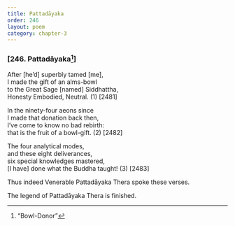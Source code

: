 ```yaml
---
title: Pattadāyaka
order: 246
layout: poem
category: chapter-3
---
```


### \[246. Pattadāyaka[^1]\]

After \[he’d\] superbly tamed \[me\],  
I made the gift of an alms-bowl  
to the Great Sage \[named\] Siddhattha,  
Honesty Embodied, Neutral. (1) \[2481\]

In the ninety-four aeons since  
I made that donation back then,  
I’ve come to know no bad rebirth:  
that is the fruit of a bowl-gift. (2) \[2482\]

The four analytical modes,  
and these eight deliverances,  
six special knowledges mastered,  
\[I have\] done what the Buddha taught! (3) \[2483\]

Thus indeed Venerable Pattadāyaka Thera spoke these verses.

The legend of Pattadāyaka Thera is finished.

[^1]: “Bowl-Donor”
